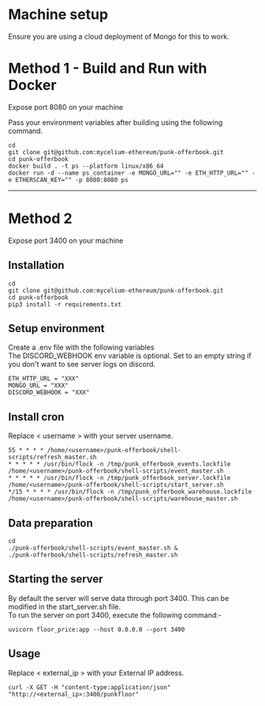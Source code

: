 # Machine setup

Ensure you are using a cloud deployment of Mongo for this to work.

# Method 1 - Build and Run with Docker

Expose port 8080 on your machine

Pass your environment variables after building using the following command. 

```
cd
git clone git@github.com:mycelium-ethereum/punk-offerbook.git
cd punk-offerbook
docker build . -t ps --platform linux/x86_64
docker run -d --name ps_container -e MONGO_URL="" -e ETH_HTTP_URL="" -e ETHERSCAN_KEY="" -p 8080:8080 ps
```

--- 

# Method 2

Expose port 3400 on your machine

## Installation

```
cd
git clone git@github.com:mycelium-ethereum/punk-offerbook.git
cd punk-offerbook
pip3 install -r requirements.txt
```

## Setup environment

Create a .env file with the following variables\
The DISCORD_WEBHOOK env variable is optional. Set to an empty string if you don't want to see server logs on discord.
```
ETH_HTTP_URL = "XXX"
MONGO_URL = "XXX"
DISCORD_WEBHOOK = "XXX"
```

## Install cron

Replace < username > with your server username.
```
55 * * * * /home/<username>/punk-offerbook/shell-scripts/refresh_master.sh
* * * * * /usr/bin/flock -n /tmp/punk_offerbook_events.lockfile /home/<username>/punk-offerbook/shell-scripts/event_master.sh
* * * * * /usr/bin/flock -n /tmp/punk_offerbook_server.lockfile /home/<username>/punk-offerbook/shell-scripts/start_server.sh
*/15 * * * * /usr/bin/flock -n /tmp/punk_offerbook_warehouse.lockfile /home/<username>/punk-offerbook/shell-scripts/warehouse_master.sh
```

## Data preparation
```
cd
./punk-offerbook/shell-scripts/event_master.sh &
./punk-offerbook/shell-scripts/refresh_master.sh
```

## Starting the server
By default the server will serve data through port 3400. This can be modified in the start_server.sh file.\
To run the server on port 3400, execute the following command:-
```
uvicorn floor_price:app --host 0.0.0.0 --port 3400
```

## Usage

Replace < external_ip > with your External IP address.
```
curl -X GET -H "content-type:application/json" "http://<external_ip>:3400/punkfloor"
```